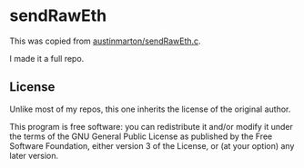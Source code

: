# sendRawEth

This was copied from [austinmarton/sendRawEth.c](https://gist.github.com/austinmarton/1922600).

I made it a full repo.

## License

Unlike most of my repos, this one inherits the license of the original
author.

This program is free software: you can redistribute it and/or modify
it under the terms of the GNU General Public License as published by
the Free Software Foundation, either version 3 of the License, or
(at your option) any later version.
